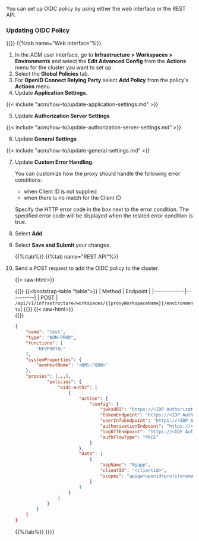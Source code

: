 You can set up OIDC policy by using either the web interface or the REST API.

### Updating OIDC Policy

{{<tabs name="Setup_OIDC_Policy">}}
    {{%tab name="Web Interface"%}}

1. In the ACM user interface, go to **Infrastructure > Workspaces > Environments** and select the **Edit Advanced Config** from the **Actions** menu for the cluster you want to set up.
2. Select the **Global Policies** tab.
3. For **OpenID Connect Relying Party** select **Add Policy** from the policy's **Actions** menu. 
4. Update **Application Settings**.

{{< include "acm/how-to/update-application-settings.md" >}}

5. Update **Authorization Server Settings**

{{< include "acm/how-to/update-authorization-server-settings.md" >}}

6. Update **General Settings**

{{< include "acm/how-to/update-general-settings.md" >}}

7. Update **Custom Error Handling**.

   You can customize how the proxy should handle the following error conditions:

   - when Client ID is not supplied
   - when there is no match for the Client ID

   Specify the HTTP error code in the box next to the error condition. The specified error code will be displayed when the related error condition is true.

8. Select **Add**.
9. Select **Save and Submit** your changes.

    {{%/tab%}}
    {{%tab name="REST API"%}}

1. Send a POST request to add the OIDC policy to the cluster.

   {{< raw-html>}}<div class="table-responsive">{{</raw-html>}}
   {{<bootstrap-table "table">}}
   | Method      | Endpoint |
   |-------------|----------|
   | POST | `/api/v1/infrastructure/workspaces/{{proxyWorkspaceName}}/environments`| 
   {{</bootstrap-table>}}
   {{< raw-html>}}</div>{{</raw-html>}}

    ```json
    {
        "name": "test",
        "type": "NON-PROD",
        "functions": [
            "DEVPORTAL"
        ],
        "systemProperties": {
            "acmHostName": "<NMS-FQDN>"
        },
        "proxies": [...],
                "policies": {
                    "oidc-authz": [
                        {
                            "action": {
                                "config": {
                                    "jwksURI": "https://<IDP Authorization server>/v1/keys",
                                    "tokenEndpoint": "https://<IDP Authorization server>/v1/token",
                                    "userInfoEndpoint": "https://<IDP Authorization server>/v1/userinfo",
                                    "authorizationEndpoint": "https://<IDP Authorization server>/v1/authorize",
                                    "logOffEndpoint": "https://<IDP Authorization server>/v1/logout",
                                    "authFlowType": "PKCE"
                                }
                            },
                            "data": [
                                {
                                    "appName": "Myapp",
                                    "clientID": "<clientid>",
                                    "scopes": "apigw+openid+profile+email+offline_access"
                                }
                            ]
                        }
                    ]
                }
            }
        ]
    }
    ```
    {{%/tab%}}
{{</tabs>}}

<!-- Do not remove. Keep this code at the bottom of the include -->
<!-- DOCS-1006 -->